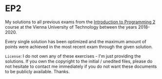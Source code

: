 # EP2

My solutions to all previous exams from the [Introduction to Programming 2](https://tiss.tuwien.ac.at/course/courseDetails.xhtml?dswid=8347&dsrid=442&courseNr=185A92) course at the Vienna University of Technology between the years 2018-2020.

Every single solution has been optimized and the maximum amount of points were achieved in the most recent exam through the given solution.

`License`: I do not own any of these exercises - I'm just providing the solutions. If you own the copyright to the initial / unedited files, please do not hesitate to contact me immediately if you do not want these documents to be publicly available. Thanks.
